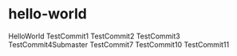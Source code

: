 # hello-world
HelloWorld
TestCommit1
TestCommit2
TestCommit3
TestCommit4Submaster
TestCommit7
TestCommit10
TestCommit11
